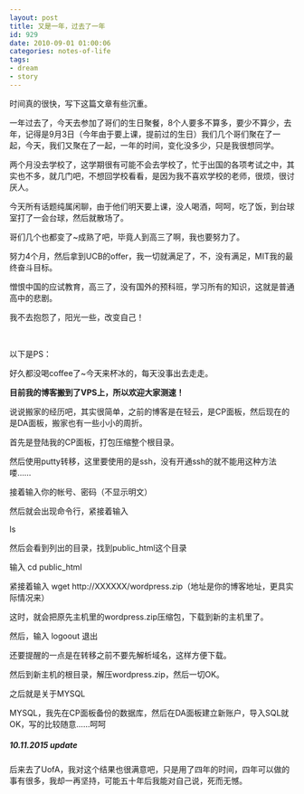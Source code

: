 ```yaml
---
layout: post
title: 又是一年，过去了一年
id: 929
date: 2010-09-01 01:00:06
categories: notes-of-life
tags:
- dream
- story
---
```


时间真的很快，写下这篇文章有些沉重。<!-- more -->

一年过去了，今天去参加了哥们的生日聚餐，8个人要多不算多，要少不算少，去年，记得是9月3日（今年由于要上课，提前过的生日）我们几个哥们聚在了一起，今天，我们又聚在了一起，一年的时间，变化没多少，只是我很想同学。

两个月没去学校了，这学期很有可能不会去学校了，忙于出国的各项考试之中，其实也不多，就几门吧，不想回学校看看，是因为我不喜欢学校的老师，很烦，很讨厌人。

今天所有话题纯属闲聊，由于他们明天要上课，没人喝酒，呵呵，吃了饭，到台球室打了一会台球，然后就散场了。

哥们几个也都变了~成熟了吧，毕竟人到高三了啊，我也要努力了。

努力4个月，然后拿到UCB的offer，我一切就满足了，不，没有满足，MIT我的最终奋斗目标。

憎恨中国的应试教育，高三了，没有国外的预科班，学习所有的知识，这就是普通高中的悲剧。

我不去抱怨了，阳光一些，改变自己！

 

以下是PS：

好久都没喝coffee了~今天来杯冰的，每天没事出去走走。

**目前我的博客搬到了VPS上，所以欢迎大家测速！**

说说搬家的经历吧，其实很简单，之前的博客是在轻云，是CP面板，然后现在的是DA面板，搬家也有一些小小的周折。

首先是登陆我的CP面板，打包压缩整个根目录。

然后使用putty转移，这里要使用的是ssh，没有开通ssh的就不能用这种方法喽……

接着输入你的帐号、密码（不显示明文）

然后就会出现命令行，紧接着输入

ls

然后会看到列出的目录，找到public_html这个目录

输入 cd public_html

紧接着输入 wget http://XXXXXX/wordpress.zip（地址是你的博客地址，更具实际情况来）

这时，就会把原先主机里的wordpress.zip压缩包，下载到新的主机里了。

然后，输入 logoout 退出

还要提醒的一点是在转移之前不要先解析域名，这样方便下载。

然后到新主机的根目录，解压wordpress.zip，然后一切OK。

之后就是关于MYSQL

MYSQL，我先在CP面板备份的数据库，然后在DA面板建立新账户，导入SQL就OK，写的比较随意……呵呵

##### 10.11.2015 update

后来去了UofA，我对这个结果也很满意吧，只是用了四年的时间，四年可以做的事有很多，我却一再坚持，可能五十年后我能对自己说，死而无憾。
